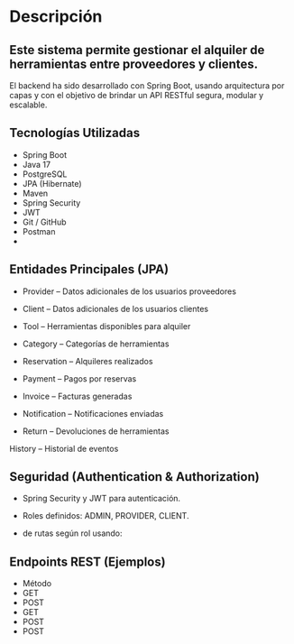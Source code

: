 # Descripción
## Este sistema permite gestionar el alquiler de herramientas entre proveedores y clientes. 
El backend ha sido desarrollado con Spring Boot, usando arquitectura por capas y con el objetivo de brindar un API RESTful segura, 
modular y escalable.

## Tecnologías Utilizadas                                      
 
- Spring Boot      
- Java 17                                   
- PostgreSQL                             
- JPA (Hibernate)                     
- Maven                       
- Spring Security                     
- JWT                                  
- Git / GitHub                  
- Postman
-                                       
## Entidades Principales (JPA)
- Provider – Datos adicionales de los usuarios proveedores

- Client – Datos adicionales de los usuarios clientes

- Tool – Herramientas disponibles para alquiler

- Category – Categorías de herramientas

- Reservation – Alquileres realizados

- Payment – Pagos por reservas

- Invoice – Facturas generadas

- Notification – Notificaciones enviadas

- Return – Devoluciones de herramientas

History – Historial de eventos

## Seguridad (Authentication & Authorization)

- Spring Security y JWT para autenticación.

- Roles definidos: ADMIN, PROVIDER, CLIENT.

- de rutas según rol usando:

## Endpoints REST (Ejemplos)

- Método
- GET
- POST
- GET
- POST
- POST
